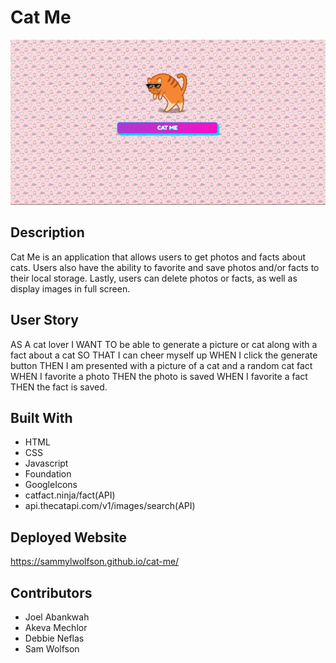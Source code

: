 # Cat Me

![Screenshot (26)](./assets/images/Screenshot%20(35).png)

## Description
Cat Me is an application that allows users to get photos and facts about cats. Users also have the ability to favorite and save photos and/or facts to their local storage. Lastly, users can delete photos or facts, as well as display images in full screen.

## User Story
AS A cat lover
I WANT TO be able to generate a picture or cat along with a fact about a cat
SO THAT I can cheer myself up
WHEN I click the generate button THEN I am presented with a picture of a cat and a random cat fact
WHEN I favorite a photo THEN the photo is saved
WHEN I favorite a fact THEN the fact is saved.

## Built With
* HTML
* CSS 
* Javascript
* Foundation
* GoogleIcons
* catfact.ninja/fact(API)
* api.thecatapi.com/v1/images/search(API)

## Deployed Website
https://sammylwolfson.github.io/cat-me/

## Contributors
* Joel Abankwah
* Akeva Mechlor
* Debbie Neflas
* Sam Wolfson
